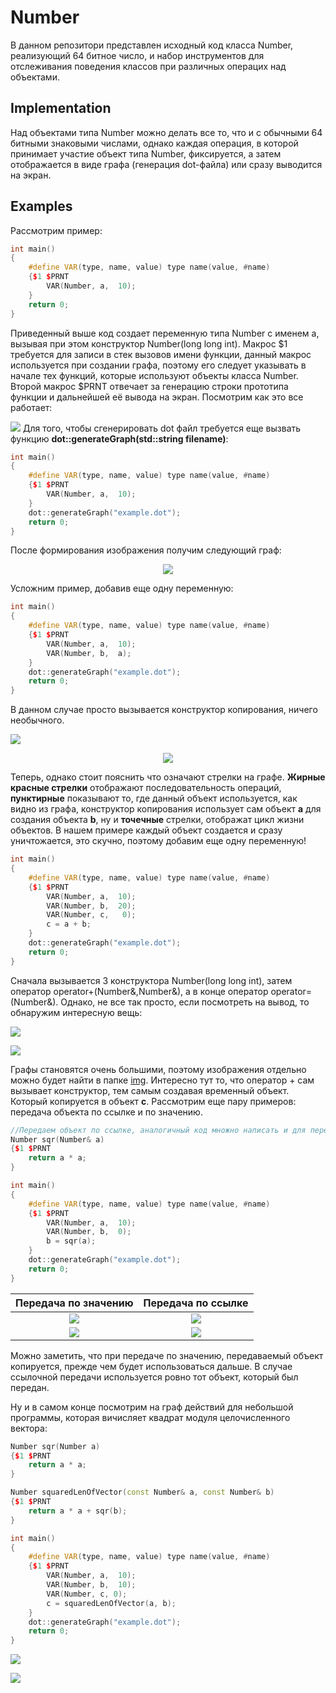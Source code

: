 # Number
В данном репозитори представлен исходный код класса Number, реализующий 64 битное число, и набор инструментов для отслеживания поведения классов при различных операцих над объектами.

## Implementation
Над объектами типа Number можно делать все то, что и с обычными 64 битными знаковыми числами, однако каждая операция, в которой
принимает участие объект типа Number, фиксируется, а затем отображается в виде графа (генерация dot-файла) или сразу выводится на экран.

## Examples
Рассмотрим пример:
```c++
int main()
{
    #define VAR(type, name, value) type name(value, #name)
    {$1 $PRNT
        VAR(Number, a,  10);
    }
    return 0;
}
```
Приведенный выше код создает переменную типа Number с именем a, вызывая при этом конструктор Number(long long int). Макрос $1 требуется для записи в стек вызовов имени функции, данный макрос используется при создании графа, поэтому его следует указывать в начале тех функций, которые используют объекты класса Number. Второй макрос $PRNT отвечает за генерацию строки прототипа функции и дальнейшей её вывода на экран. Посмотрим как это все работает:

![](img/1.png)
Для того, чтобы сгенерировать dot файл требуется еще вызвать функцию **dot::generateGraph(std::string filename)**:
```c++
int main()
{
    #define VAR(type, name, value) type name(value, #name)
    {$1 $PRNT
        VAR(Number, a,  10);
    }
    dot::generateGraph("example.dot");
    return 0;
}
```
После формирования изображения получим следующий граф:
<p align="center">
  <img src="img/1_graph.png">
</p>

Усложним пример, добавив еще одну переменную:
```c++
int main()
{
    #define VAR(type, name, value) type name(value, #name)
    {$1 $PRNT
        VAR(Number, a,  10);
        VAR(Number, b,  a);
    }
    dot::generateGraph("example.dot");
    return 0;
}
```
В данном случае просто вызывается конструктор копирования, ничего необычного.

![](img/2.png)

<p align="center">
  <img src="img/2_graph.png">
</p>

Теперь, однако стоит пояснить что означают стрелки на графе. **Жирные красные стрелки** отображают последовательность операций, **пунктирные** показывают то, где данный объект используется, как видно из графа, конструктор копирования использует сам объект **a** для создания объекта **b**, ну и **точечные** стрелки, отображат цикл жизни объектов. В нашем примере каждый объект создается и сразу уничтожается, это скучно, поэтому добавим еще одну переменную!
```c++
int main()
{
    #define VAR(type, name, value) type name(value, #name)
    {$1 $PRNT
        VAR(Number, a,  10);
        VAR(Number, b,  20);
        VAR(Number, c,   0);
        c = a + b;
    }
    dot::generateGraph("example.dot");
    return 0;
}
```
Сначала вызывается 3 конструктора Number(long long int), затем оператор operator+(Number&,Number&), а в конце оператор operator=(Number&). Однако, не все так просто, если посмотреть на вывод, то обнаружим интересную вещь:

![](img/3.png)

![](img/3_graph.png)

Графы становятся очень большими, поэтому изображения отдельно можно будет найти в папке [img](img/).
Интересно тут то, что оператор + сам вызывает конструктор, тем самым создавая временный объект. Который копируется в объект **c**.
Рассмотрим еще пару примеров: передача объекта по ссылке и по значению.
```c++
//Передаем объект по ссылке, аналогичный код множно написать и для передачи по значению
Number sqr(Number& a)
{$1 $PRNT
    return a * a;
}

int main()
{
    #define VAR(type, name, value) type name(value, #name)
    {$1 $PRNT
        VAR(Number, a,  10);
        VAR(Number, b,  0);
        b = sqr(a);
    }
    dot::generateGraph("example.dot");
    return 0;
}
```
Передача по значению       |  Передача по ссылке
:-------------------------:|:-------------------------:
![](img/4_value_graph.png)  |  ![](img/4_ref_graph.png)
![](img/4_value.png)        |  ![](img/4_ref.png)


Можно заметить, что при передаче по значению, передаваемый объект копируется, прежде чем будет использоваться дальше. В случае ссылочной передачи используется ровно тот объект, который был передан.

Ну и в самом конце посмотрим на граф действий для небольшой программы, которая вичисляет квадрат модуля целочисленного вектора:
```c++
Number sqr(Number a)
{$1 $PRNT
    return a * a;
}

Number squaredLenOfVector(const Number& a, const Number& b)
{$1 $PRNT
    return a * a + sqr(b);
}

int main()
{
    #define VAR(type, name, value) type name(value, #name)
    {$1 $PRNT
        VAR(Number, a,  10);
        VAR(Number, b,  10);
        VAR(Number, c, 0);
        c = squaredLenOfVector(a, b);
    }
    dot::generateGraph("example.dot");
    return 0;
}
```

![](img/5.png)

![](img/5_graph.png)

